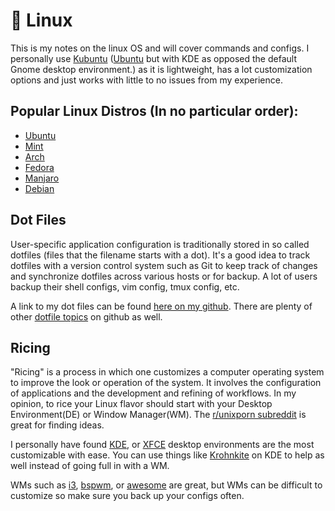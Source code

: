 # 🐧 Linux

This is my notes on the linux OS and will cover commands and configs. I personally use [Kubuntu](https://kubuntu.org/) ([Ubuntu](https://ubuntu.com/) but with KDE as opposed the default Gnome desktop environment.) as it is lightweight, has a lot customization options and just works with little to no issues from my experience.

## Popular Linux Distros (In no particular order):

* [Ubuntu](https://ubuntu.com/)
* [Mint](https://linuxmint.com/)
* [Arch](https://archlinux.org/)
* [Fedora](https://getfedora.org/)
* [Manjaro](https://manjaro.org/)
* [Debian](https://www.debian.org/)

## Dot Files

User-specific application configuration is traditionally stored in so called dotfiles (files that the filename starts with a dot). It's a good idea to track dotfiles with a version control system such as Git to keep track of changes and synchronize dotfiles across various hosts or for backup. A lot of users backup their shell configs, vim config, tmux config, etc.

A link to my dot files can be found [here on my github](https://github.com/Th4ntis/dotfiles). There are plenty of other [dotfile topics](https://github.com/topics/dotfiles) on github as well.

## Ricing

"Ricing" is a process in which one customizes a computer operating system to improve the look or operation of the system. It involves the configuration of applications and the development and refining of workflows. In my opinion, to rice your Linux flavor should start with your Desktop Environment(DE) or Window Manager(WM). The [r/unixporn subreddit](https://www.reddit.com/r/unixporn/) is great for finding ideas.

I personally have found [KDE](https://kde.org/), or [XFCE](https://xfce.org/) desktop environments are the most customizable with ease. You can use things like [Krohnkite](https://github.com/esjeon/krohnkite) on KDE to help as well instead of going full in with a WM.

WMs such as [i3](https://i3wm.org/), [bspwm](https://github.com/baskerville/bspwm), or [awesome](https://awesomewm.org/index.html) are great, but WMs can be difficult to customize so make sure you back up your configs often.
